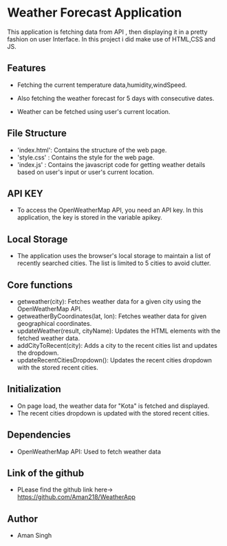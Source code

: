 # Weather Forecast Application

This application is fetching data from API , then displaying it in a pretty fashion on user Interface. In this project i did make use of HTML,CSS and JS.

## Features

- Fetching the current temperature data,humidity,windSpeed.

- Also fetching the weather forecast for 5 days with consecutive dates.

- Weather can be fetched using user's current location.

## File Structure

- 'index.html': Contains the structure of the web page.
- 'style.css' : Contains the style for the web page.
- 'index.js' : Contains the javascript code for getting weather details based on user's input or user's current location.


## API KEY
- To access the OpenWeatherMap API, you need an API key. In this application, the key is stored in the variable apikey.
 
## Local Storage

- The application uses the browser's local storage to maintain a list of recently searched cities. The list is limited to 5 cities to avoid clutter.

## Core functions
- getweather(city): Fetches weather data for a given city using the OpenWeatherMap API.
- getweatherByCoordinates(lat, lon): Fetches weather data for given geographical coordinates.
- updateWeather(result, cityName): Updates the HTML elements with the fetched weather data.
- addCityToRecent(city): Adds a city to the recent cities list and updates the dropdown.
- updateRecentCitiesDropdown(): Updates the recent cities dropdown with the stored recent cities.

## Initialization

- On page load, the weather data for "Kota" is fetched and displayed.
- The recent cities dropdown is updated with the stored recent cities.

## Dependencies
- OpenWeatherMap API: Used to fetch weather data


## Link of the github

- PLease find the github link here-> https://github.com/Aman218/WeatherApp

## Author

- Aman Singh